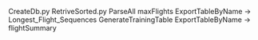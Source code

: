 CreateDb.py
RetriveSorted.py
ParseAll
maxFlights
ExportTableByName -> Longest_Flight_Sequences
GenerateTrainingTable
ExportTableByName -> flightSummary
